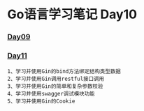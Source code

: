 # Go语言学习笔记 Day10

### [Day09](http://njgit.jsaepay.com/wangwei/golang-study/src/branch/master/huqi/Day_09)
### [Day11](http://njgit.jsaepay.com/wangwei/golang-study/src/branch/master/huqi/Day_11)
    
    1、学习并使用Gin的bind方法绑定结构类型数据
    2、学习并使用Gin调用restful接口调用
    3、学习并使用Gin的简单和复杂参数校验
    4、学习并使用swagger调试模块功能
    5、学习并使用Gin的Cookie
